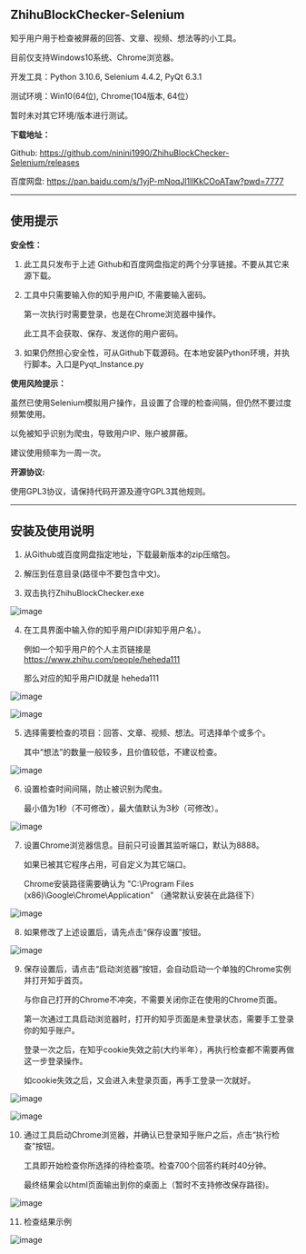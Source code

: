 <h2> ZhihuBlockChecker-Selenium </h2>
知乎用户用于检查被屏蔽的回答、文章、视频、想法等的小工具。<p>
目前仅支持Windows10系统、Chrome浏览器。<p>

开发工具：Python 3.10.6, Selenium 4.4.2, PyQt 6.3.1<p>
测试环境：Win10(64位), Chrome(104版本, 64位）<p>
暂时未对其它环境/版本进行测试。

**下载地址：**<p>
Github: https://github.com/ninini1990/ZhihuBlockChecker-Selenium/releases<p>
百度网盘: https://pan.baidu.com/s/1yjP-mNoqJl1llKkCOoATaw?pwd=7777 <p>

---
<h2>使用提示</h2> <p>

**安全性：**<p>
1. 此工具只发布于上述 Github和百度网盘指定的两个分享链接。不要从其它来源下载。<p>
2. 工具中只需要输入你的知乎用户ID, 不需要输入密码。<p>
第一次执行时需要登录，也是在Chrome浏览器中操作。<p>
此工具不会获取、保存、发送你的用户密码。<p>
3. 如果仍然担心安全性，可从Github下载源码。在本地安装Python环境，并执行脚本。入口是Pyqt_Instance.py<p>

**使用风险提示：**<p>
虽然已使用Selenium模拟用户操作，且设置了合理的检查间隔，但仍然不要过度频繁使用。<p>
以免被知乎识别为爬虫，导致用户IP、账户被屏蔽。<p>
建议使用频率为一周一次。<p>

**开源协议:**<p>
使用GPL3协议，请保持代码开源及遵守GPL3其他规则。

---
<h2>安装及使用说明</h2>

1. 从Github或百度网盘指定地址，下载最新版本的zip压缩包。<p>  
  
2. 解压到任意目录(路径中不要包含中文)。<p>
  
3. 双击执行ZhihuBlockChecker.exe <p>
  
![image](https://user-images.githubusercontent.com/112439804/187325189-0a291217-6c9c-4330-9d5c-5775eb1c309b.png)<p>
  
4. 在工具界面中输入你的知乎用户ID(非知乎用户名）。<p>
例如一个知乎用户的个人主页链接是 https://www.zhihu.com/people/heheda111 <p>
那么对应的知乎用户ID就是 heheda111<p>
  
![image](https://user-images.githubusercontent.com/112439804/187323968-3f7ee940-5c5e-4ae2-b783-8416b6481261.png)<p>
  
![image](https://user-images.githubusercontent.com/112439804/187323927-8ed39060-4257-44df-b1fa-1b805a0e93b0.png)<p>
  
5. 选择需要检查的项目：回答、文章、视频、想法。可选择单个或多个。<p>
其中“想法”的数量一般较多，且价值较低，不建议检查。<p>
  
![image](https://user-images.githubusercontent.com/112439804/187318983-00b368a1-25da-4272-9949-61e0a91778da.png)<p>
  
6. 设置检查时间间隔，防止被识别为爬虫。<p>
最小值为1秒（不可修改），最大值默认为3秒（可修改）。<p>
  
![image](https://user-images.githubusercontent.com/112439804/187319847-eca651a7-9371-4c24-baf2-88dc68dacede.png)<p>
  
7. 设置Chrome浏览器信息。目前只可设置其监听端口，默认为8888。<p>
如果已被其它程序占用，可自定义为其它端口。<p>
Chrome安装路径需要确认为 "C:\\Program Files (x86)\\Google\\Chrome\\Application" （通常默认安装在此路径下）<p>
  
![image](https://user-images.githubusercontent.com/112439804/187319865-13c4528c-2b52-4fc5-895a-9642a3acf036.png)<p>
  
8. 如果修改了上述设置后，请先点击“保存设置”按钮。<p>
  
![image](https://user-images.githubusercontent.com/112439804/187324053-e4c9837c-a5a6-4fcb-898d-948586e71302.png)<p>
  
9. 保存设置后，请点击“启动浏览器”按钮，会自动启动一个单独的Chrome实例并打开知乎首页。<p>
与你自己打开的Chrome不冲突，不需要关闭你正在使用的Chrome页面。<p>
第一次通过工具启动浏览器时，打开的知乎页面是未登录状态，需要手工登录你的知乎账户。<p>
登录一次之后，在知乎cookie失效之前(大约半年），再执行检查都不需要再做这一步登录操作。<p>
如cookie失效之后，又会进入未登录页面，再手工登录一次就好。<p>

![image](https://user-images.githubusercontent.com/112439804/187320429-76ed4425-fd15-471e-801a-08fee7bb8dca.png)<p>
  
![image](https://user-images.githubusercontent.com/112439804/187324092-97b494ab-e593-4a24-8cea-31082b427f2b.png)<p>
  
10. 通过工具启动Chrome浏览器，并确认已登录知乎账户之后，点击“执行检查”按钮。<p>
工具即开始检查你所选择的待检查项。检查700个回答约耗时40分钟。<p>
最终结果会以html页面输出到你的桌面上（暂时不支持修改保存路径)。<p>
  
![image](https://user-images.githubusercontent.com/112439804/187324173-e5801b8f-9b06-4a3c-85aa-3e7be5a757b2.png)<p>
  
11. 检查结果示例<p>
  
![image](https://user-images.githubusercontent.com/112439804/187326297-bf4000db-3aae-43ca-b7d0-077ccbf56870.png)






